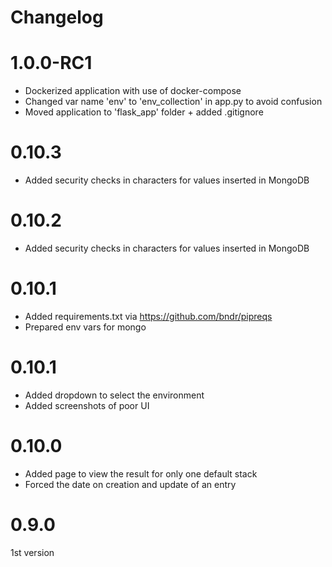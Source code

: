 # Changelog

1.0.0-RC1
======

 - Dockerized application with use of docker-compose 
 - Changed var name 'env' to 'env_collection' in app.py to avoid confusion
 - Moved application to 'flask_app' folder + added .gitignore


0.10.3
======

 - Added security checks in characters for values inserted in MongoDB

0.10.2
======

 - Added security checks in characters for values inserted in MongoDB

0.10.1
======

 - Added requirements.txt via https://github.com/bndr/pipreqs
 - Prepared env vars for mongo

0.10.1
======

 - Added dropdown to select the environment
 - Added screenshots of poor UI

0.10.0
======

 - Added page to view the result for only one default stack
 - Forced the date on creation and update of an entry


0.9.0 
=====

1st version
